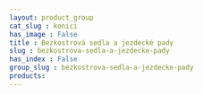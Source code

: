 ```yaml
---
layout: product_group
cat_slug : konici
has_image : False
title : Bezkostrová sedla a jezdecké pady
slug : bezkostrova-sedla-a-jezdecke-pady
has_index : False
group_slug : bezkostrova-sedla-a-jezdecke-pady
products:
---
```


